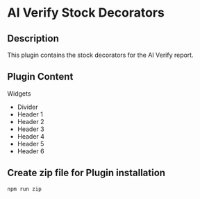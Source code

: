 # AI Verify Stock Decorators

## Description
This plugin contains the stock decorators for the AI Verify report.

## Plugin Content
Widgets
- Divider
- Header 1
- Header 2
- Header 3
- Header 4
- Header 5
- Header 6

## Create zip file for Plugin installation

  ```
  npm run zip
  ```


